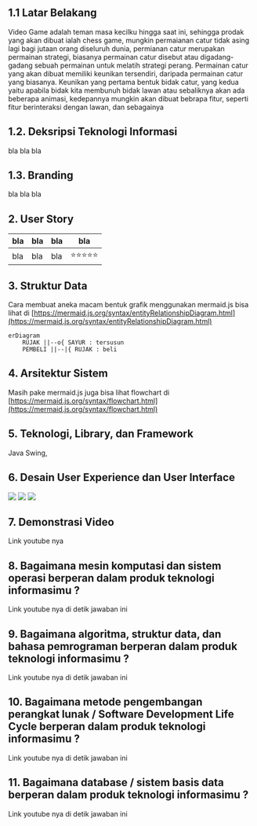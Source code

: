 ## 1.1 Latar Belakang

Video Game adalah teman masa kecilku hingga saat ini, sehingga prodak yang akan dibuat ialah chess game,
mungkin permaianan catur tidak asing lagi bagi jutaan orang diseluruh dunia, permianan catur merupakan permainan strategi, biasanya permainan catur disebut atau digadang-gadang sebuah permainan untuk melatih strategi perang.
Permainan catur yang akan dibuat memiliki keunikan tersendiri, daripada permainan catur yang biasanya. Keunikan yang pertama bentuk bidak catur, yang kedua yaitu apabila bidak kita membunuh bidak lawan atau sebaliknya akan ada beberapa animasi, kedepannya mungkin akan dibuat bebrapa fitur, seperti fitur berinteraksi dengan lawan, dan sebagainya

## 1.2. Deksripsi Teknologi Informasi

bla bla bla

## 1.3. Branding

bla bla bla

## 2. User Story

bla | bla | bla | bla
---|---|---|---
bla | bla | bla | ⭐⭐⭐⭐⭐

## 3. Struktur Data

Cara membuat aneka macam bentuk grafik menggunakan mermaid.js bisa lihat di [https://mermaid.js.org/syntax/entityRelationshipDiagram.html](https://mermaid.js.org/syntax/entityRelationshipDiagram.html) 

```mermaid
erDiagram
    RUJAK ||--o{ SAYUR : tersusun
    PEMBELI ||--|{ RUJAK : beli
```

## 4. Arsitektur Sistem

Masih pake mermaid.js juga bisa lihat flowchart di [https://mermaid.js.org/syntax/flowchart.html](https://mermaid.js.org/syntax/flowchart.html)

## 5. Teknologi, Library, dan Framework

Java Swing,

## 6. Desain User Experience dan User Interface

![](https://cdn.dribbble.com/users/620779/screenshots/2842088/artboard_2.png)
![](https://cdn.dribbble.com/users/620779/screenshots/2842058/artboard_2.png)
![](https://cdn.dribbble.com/users/620779/screenshots/2842058/attachments/584570/13_settings_bottom.png)

## 7. Demonstrasi Video

Link youtube nya

## 8. Bagaimana mesin komputasi dan sistem operasi berperan dalam produk teknologi informasimu ?

Link youtube nya di detik jawaban ini

## 9. Bagaimana algoritma, struktur data, dan bahasa pemrograman berperan dalam produk teknologi informasimu ?

Link youtube nya di detik jawaban ini

## 10. Bagaimana metode pengembangan perangkat lunak / Software Development Life Cycle berperan dalam produk teknologi informasimu ?

Link youtube nya di detik jawaban ini

## 11. Bagaimana database / sistem basis data berperan dalam produk teknologi informasimu ?

Link youtube nya di detik jawaban ini
